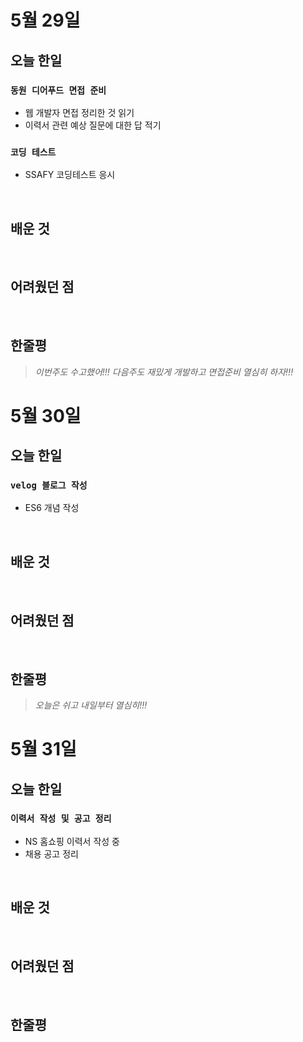 # 5월 29일

## 오늘 한일

### `동원 디어푸드 면접 준비`

- 웹 개발자 면접 정리한 것 읽기
- 이력서 관련 예상 질문에 대한 답 적기

### `코딩 테스트`

- SSAFY 코딩테스트 응시

<br>

## 배운 것

<br>

## 어려웠던 점

<br>

## 한줄평

> _이번주도 수고했어!!! 다음주도 재밌게 개발하고 면접준비 열심히 하자!!!_

# 5월 30일

## 오늘 한일

### `velog 블로그 작성`

- ES6 개념 작성

<br>

## 배운 것

<br>

## 어려웠던 점

<br>

## 한줄평

> _오늘은 쉬고 내일부터 열심히!!!_

# 5월 31일

## 오늘 한일

### `이력서 작성 및 공고 정리`

- NS 홈쇼핑 이력서 작성 중
- 채용 공고 정리

<br>

## 배운 것

<br>

## 어려웠던 점

<br>

## 한줄평
